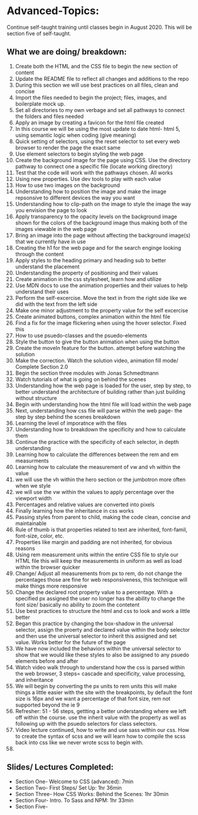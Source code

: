 # Advanced-Topics:

Continue self-taught training until classes begin in August 2020. This will be section five of self-taught.

## What we are doing/ breakdown:

1. Create both the HTML and the CSS file to begin the new section of content
2. Update the README file to reflect all changes and additions to the repo
3. During this section we will use best practices on all files, clean and concise
4. Import the files needed to begin the project; files, images, and boilerplate mock up. 
5. Set all directories to my own verbage and set all pathways to connect the folders and files needed
6. Apply an image by creating a favicon for the html file created
7. In this course we will be using the most update to date html- html 5, using semantic logic when coding (give meaning)
8. Quick setting of selectors, using the reset selector to set every web browser to render the page the exact same
9. Use element selectors to begin styling the web page
10. Create the background image for the page using CSS. Use the directory pathway to connect one a specific file (locate working directory)
11. Test that the code will work with the pathways chosen. All works
12. Using new properties. Use dev tools to play with each value
13. How to use two images on the background
14. Understanding how to position the image and make the image repsonsive to different devices the way you want
15. Understanding how to clip-path on the image to style the image the way you envision the page to look
16. Apply transparency to the opacity levels on the background image shown for the colors of the background image thus making both of the images viewable in the web page
17. Bring an image into the page without affecting the background image(s) that we currently have in use
18. Creating the h1 for the web page and for the search enginge looking through the content
19. Apply styles to the heading primary and heading sub to better understand the placement
20. Understanding the property of positioning and their values
21. Create animation in the css stylesheet, learn how and utilize
22. Use MDN docs to use the animation properties and their values to help understand their uses
23. Perform the self-excercise. Move the text in from the right side like we did with the text from the left side
24. Make one minor adjustment to the property value for the self excercise
25. Create animated buttons, complex animation within the html file 
26. Find a fix for the image flickering when using the hover selector. Fixed this 
27. How to use psuedo-classes and the psuedo-elements
28. Style the button to give the button animation when using the button
29. Create the moveIn feature for the button. attempt before watching the solution
30. Make the correction. Watch the solution video, animation fill mode/ Complete Section 2.0
31. Begin the section three modules with Jonas Schmedtmann
32. Watch tutorials of what is going on behind the scenes
33. Understanding how the web page is loaded for the user, step by step, to better understand the architecture of building rather than just building without structure
34. Begin with understanding how the html file will load within the web page
35. Next, understanding how css file will parse within the web page- the step by step behind the scenes breakdown
36. Learning the level of imporatnce with the files
37. Understanding how to breakdown the specificity and how to calculate them
38. Continue the practice with the specificity of each selector, in depth understanding
39. Learning how to calculate the differences between the rem and em measurments
40. Learning how to calculate the measurement of vw and vh within the value
41. we will use the vh within the hero section or the jumbotron more often when we style
42. we will use the vw within the values to apply percentage over the viewport width
43. Percentages and relative values are converted into pixels
44. Finally learning how the inheritance in css works
45. Passing styles from parent to child, making the code clean, concise and maintainable
46. Rule of thumb is that properties related to text are inherited, font-famil, font-size, color, etc. 
47. Properties like margin and padding are not inherited, for obvious reasons
48. Using rem measurement units within the entire CSS file to style our HTML file this will keep the measurements in uniform as well as load within the browser quicker
49. Change/ Adjust all measurements from px to rem, do not change the percentages those are fine for web responsiveness, this technique will make things more responsive
50. Change the declared root property value to a percentage. With a specified px assigned the user no longer has the ability to change the font size/ basically no ability to zoom the contetent
51. Use best practices to structure the html and css to look and work a little better
52. Began this practice by changing the box-shadow in the universal selector, assign the proerty and declared value within the body selector and then use the universal selector to inherit this assigned and set value. Works better for the future of the page
53. We have now included the behaviors within the universal selector to show that we would like these styles to also be assigned to any psuedo elements before and after
54. Watch video walk through to understand how the css is parsed within the web browser, 3 steps= cascade and specificity, value processing, and inheritance 
55. We will begin by converting the px units to rem units this will make things a little easier with the site with the breakpoints, by default the font size is 16px and we want a percentage of that font size, rem not supported beyond the ie 9
56. Refresher: 51 - 56 steps, gettting a better understanding where we left off within the course. use the inherit value with the property as well as following up with the psuedo selectors for class selectors.
57. Video lecture continued, how to write and use sass within our css. How to create the syntax of scss and we will learn how to compile the scss back into css like we never wrote scss to begin with. 
58. 


## Slides/ Lectures Completed:

* Section One- Welcome to CSS (advanced): 7min
* Section Two- First Steps/ Set Up: 1hr 36min
* Section Three- How CSS Works: Behind the Scenes: 1hr 30min
* Section Four- Intro. To Sass and NPM: 1hr 33min
* Section Five- 


